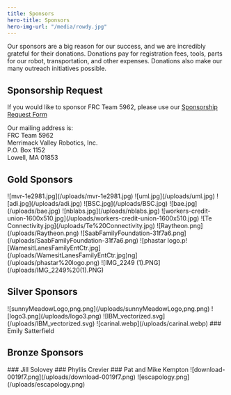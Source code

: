 ```yaml
---
title: Sponsors
hero-title: Sponsors
hero-img-url: "/media/rowdy.jpg"
---
```


Our sponsors are a big reason for our success, and we are incredibly grateful for their donations. Donations pay for registration fees, tools, parts for our robot, transportation, and other expenses. Donations also make our many outreach initiatives possible.

## Sponsorship Request

If you would like to sponsor FRC Team 5962, please use our [Sponsorship Request Form](https://docs.google.com/document/d/1uyhAb26nqWgYaaHQmjEV63Pm3g7mU7VQ0f5xBUOJ850/edit?usp=sharing)

Our mailing address is: <br>
FRC Team 5962<br>
Merrimack Valley Robotics, Inc.<br>
P.O. Box 1152<br>
Lowell, MA 01853<br>

<div class="divider"></div>

## Gold Sponsors

<div class="sponsor-pics" markdown="1">
![mvr-1e2981.jpg](/uploads/mvr-1e2981.jpg)
![uml.jpg](/uploads/uml.jpg)
![adi.jpg](/uploads/adi.jpg)
![BSC.jpg](/uploads/BSC.jpg)
![bae.jpg](/uploads/bae.jpg)
![nblabs.jpg](/uploads/nblabs.jpg)
![workers-credit-union-1600x510.jpg](/uploads/workers-credit-union-1600x510.jpg)
![Te Connectivity.jpg](/uploads/Te%20Connectivity.jpg)
![Raytheon.png](/uploads/Raytheon.png)
![SaabFamilyFoundation-31f7a6.png](/uploads/SaabFamilyFoundation-31f7a6.png) 
![phastar logo.p![WamesitLanesFamilyEntCtr.jpg](/uploads/WamesitLanesFamilyEntCtr.jpg)ng](/uploads/phastar%20logo.png)
![IMG_2249 (1).PNG](/uploads/IMG_2249%20(1).PNG)
</div>
<div class="divider"></div>

## Silver Sponsors

<div class="sponsor-pics" markdown="1">
![sunnyMeadowLogo,png.png](/uploads/sunnyMeadowLogo,png.png)
![logo3.png](/uploads/logo3.png)
![IBM_vectorized.svg](/uploads/IBM_vectorized.svg)
![carinal.webp](/uploads/carinal.webp)
### Emily Satterfield
</div>
<div class="divider"></div>

## Bronze Sponsors 

<div class="sponsor-pics" markdown="1">
### Jill Solovey
### Phyllis Crevier
### Pat and Mike Kempton
![download-0019f7.png](/uploads/download-0019f7.png)
![escapology.png](/uploads/escapology.png)
</div>
<div class="divider"></div>
<div class="pics-size-7" markdown="1">